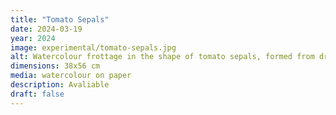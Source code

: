 ```yaml
---
title: "Tomato Sepals"
date: 2024-03-19
year: 2024
image: experimental/tomato-sepals.jpg
alt: Watercolour frottage in the shape of tomato sepals, formed from dried tomato vines
dimensions: 38x56 cm
media: watercolour on paper
description: Avaliable
draft: false
---
```


